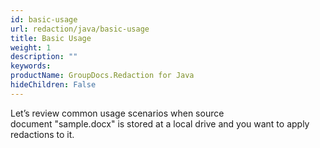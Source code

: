 ```yaml
---
id: basic-usage
url: redaction/java/basic-usage
title: Basic Usage
weight: 1
description: ""
keywords: 
productName: GroupDocs.Redaction for Java
hideChildren: False
---
```

Let’s review common usage scenarios when source document "sample.docx" is stored at a local drive and you want to apply redactions to it.
